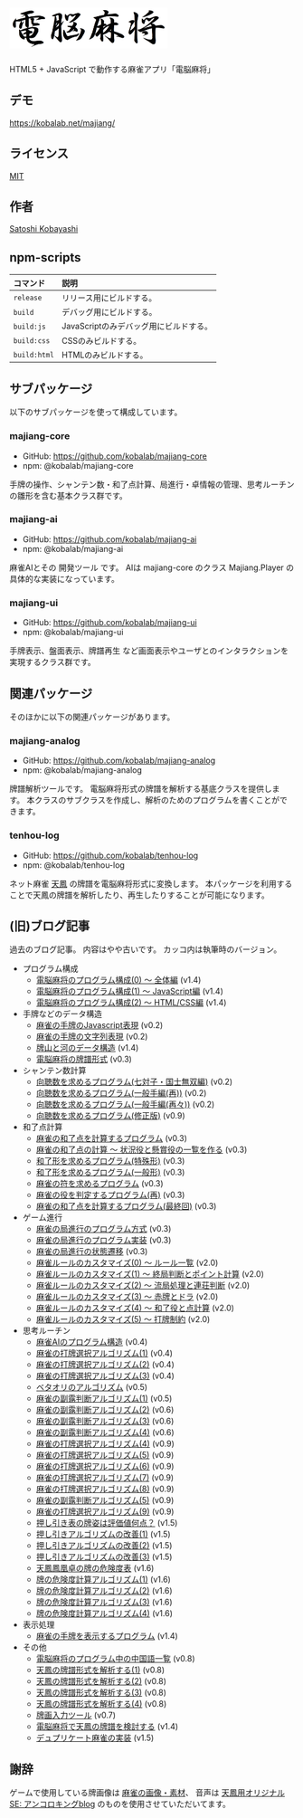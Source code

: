 <h1><a href="https://kobalab.net/majiang/"><img src="dist/img/logo.png" alt="電脳麻将" height=72></a></h1>
HTML5 + JavaScript で動作する麻雀アプリ「電脳麻将」

## デモ
https://kobalab.net/majiang/

## ライセンス
[MIT](https://github.com/kobalab/Majiang/blob/master/LICENSE)

## 作者
[Satoshi Kobayashi](https://github.com/kobalab)

## npm-scripts
| コマンド        | 説明
|:----------------|:-------------------------------------------
| ``release``     | リリース用にビルドする。
| ``build``       | デバッグ用にビルドする。
| ``build:js``    | JavaScriptのみデバッグ用にビルドする。
| ``build:css``   | CSSのみビルドする。
| ``build:html``  | HTMLのみビルドする。

## サブパッケージ
以下のサブパッケージを使って構成しています。

### majiang-core
 - GitHub: https://github.com/kobalab/majiang-core
 - npm: @kobalab/majiang-core

手牌の操作、シャンテン数・和了点計算、局進行・卓情報の管理、思考ルーチンの雛形を含む基本クラス群です。

### majiang-ai
 - GitHub: https://github.com/kobalab/majiang-ai
 - npm: @kobalab/majiang-ai

麻雀AIとその 開発ツール です。
AIは majiang-core のクラス Majiang.Player の具体的な実装になっています。

### majiang-ui
 - GitHub: https://github.com/kobalab/majiang-ui
 - npm: @kobalab/majiang-ui

手牌表示、盤面表示、牌譜再生 など画面表示やユーザとのインタラクションを実現するクラス群です。

## 関連パッケージ
そのほかに以下の関連パッケージがあります。

### majiang-analog
 - GitHub: https://github.com/kobalab/majiang-analog
 - npm: @kobalab/majiang-analog

牌譜解析ツールです。
電脳麻将形式の牌譜を解析する基底クラスを提供します。
本クラスのサブクラスを作成し、解析のためのプログラムを書くことができます。

### tenhou-log
 - GitHub: https://github.com/kobalab/tenhou-log
 - npm: @kobalab/tenhou-log

ネット麻雀 [天鳳](https://tenhou.net) の牌譜を電脳麻将形式に変換します。
本パッケージを利用することで天鳳の牌譜を解析したり、再生したりすることが可能になります。

## (旧)ブログ記事

過去のブログ記事。
内容はやや古いです。
カッコ内は執筆時のバージョン。

- プログラム構成
  - [電脳麻将のプログラム構成(0) ～ 全体編](https://blog.kobalab.net/entry/2020/07/19/212824) (v1.4)
  - [電脳麻将のプログラム構成(1) 〜 JavaScript編](https://blog.kobalab.net/entry/2020/07/24/234523) (v1.4)
  - [電脳麻将のプログラム構成(2) 〜 HTML/CSS編](https://blog.kobalab.net/entry/2020/07/29/003536) (v1.4)
- 手牌などのデータ構造
  - [麻雀の手牌のJavascript表現](https://blog.kobalab.net/entry/20151211/1449838875) (v0.2)
  - [麻雀の手牌の文字列表現](https://blog.kobalab.net/entry/20151218/1450441130) (v0.2)
  - [牌山と河のデータ構造](https://blog.kobalab.net/entry/2020/09/23/201841) (v1.4)
  - [電脳麻将の牌譜形式](https://blog.kobalab.net/entry/20151228/1451228689) (v0.3)
- シャンテン数計算
  - [向聴数を求めるプログラム(七対子・国士無双編)](https://blog.kobalab.net/entry/20151215/1450112281) (v0.2)
  - [向聴数を求めるプログラム(一般手編(再))](https://blog.kobalab.net/entry/20151216/1450191666) (v0.2)
  - [向聴数を求めるプログラム(一般手編(再々))](https://blog.kobalab.net/entry/20151217/1450357254) (v0.2)
  - [向聴数を求めるプログラム(修正版)](https://blog.kobalab.net/entry/20170917/1505601161) (v0.9)
- 和了点計算
  - [麻雀の和了点を計算するプログラム](https://blog.kobalab.net/entry/20151221/1450624780) (v0.3)
  - [麻雀の和了点の計算 ～ 状況役と懸賞役の一覧を作る](https://blog.kobalab.net/entry/20151222/1450710990) (v0.3)
  - [和了形を求めるプログラム(特殊形)](https://blog.kobalab.net/entry/20151223/1450796906) (v0.3)
  - [和了形を求めるプログラム(一般形)](https://blog.kobalab.net/entry/20151224/1450883400) (v0.3)
  - [麻雀の符を求めるプログラム](https://blog.kobalab.net/entry/20151225/1450970516) (v0.3)
  - [麻雀の役を判定するプログラム(再)](https://blog.kobalab.net/entry/20151226/1451057134) (v0.3)
  - [麻雀の和了点を計算するプログラム(最終回)](https://blog.kobalab.net/entry/20151227/1451142872) (v0.3)
- ゲーム進行
  - [麻雀の局進行のプログラム方式](https://blog.kobalab.net/entry/20151229/1451315733) (v0.3)
  - [麻雀の局進行のプログラム実装](https://blog.kobalab.net/entry/20151230/1451403553) (v0.3)
  - [麻雀の局進行の状態遷移](https://blog.kobalab.net/entry/20151231/1451487890) (v0.3)
  - [麻雀ルールのカスタマイズ(0) ～ ルール一覧](https://blog.kobalab.net/entry/2021/05/01/091041) (v2.0)
  - [麻雀ルールのカスタマイズ(1) ～ 終局判断とポイント計算](https://blog.kobalab.net/entry/2021/05/05/165116) (v2.0)
  - [麻雀ルールのカスタマイズ(2) ～ 流局処理と連荘判断](https://blog.kobalab.net/entry/2021/05/11/070443) (v2.0)
  - [麻雀ルールのカスタマイズ(3) ～ 赤牌とドラ](https://blog.kobalab.net/entry/2021/12/13/213403) (v2.0)
  - [麻雀ルールのカスタマイズ(4) ～ 和了役と点計算](https://blog.kobalab.net/entry/2021/12/15/064735) (v2.0)
  - [麻雀ルールのカスタマイズ(5) ～ 打牌制約](https://blog.kobalab.net/entry/2021/12/17/013546) (v2.0)
- 思考ルーチン
  - [麻雀AIのプログラム構造](https://blog.kobalab.net/entry/20160102/1451703115) (v0.4)
  - [麻雀の打牌選択アルゴリズム(1)](https://blog.kobalab.net/entry/20160103/1451781343) (v0.4)
  - [麻雀の打牌選択アルゴリズム(2)](https://blog.kobalab.net/entry/20160104/1451907283) (v0.4)
  - [麻雀の打牌選択アルゴリズム(3)](https://blog.kobalab.net/entry/20160105/1451998413) (v0.4)
  - [ベタオリのアルゴリズム](https://blog.kobalab.net/entry/20161204/1480808089) (v0.5)
  - [麻雀の副露判断アルゴリズム(1)](https://blog.kobalab.net/entry/20161212/1481471543) (v0.5)
  - [麻雀の副露判断アルゴリズム(2)](https://blog.kobalab.net/entry/20161213/1481557260) (v0.6)
  - [麻雀の副露判断アルゴリズム(3)](https://blog.kobalab.net/entry/20161214/1481644278) (v0.6)
  - [麻雀の副露判断アルゴリズム(4)](https://blog.kobalab.net/entry/20161215/1481809226) (v0.6)
  - [麻雀の打牌選択アルゴリズム(4)](https://blog.kobalab.net/entry/20170731/1501502063) (v0.9)
  - [麻雀の打牌選択アルゴリズム(5)](https://blog.kobalab.net/entry/20170802/1501673312) (v0.9)
  - [麻雀の打牌選択アルゴリズム(6)](https://blog.kobalab.net/entry/20170806/1502026197) (v0.9)
  - [麻雀の打牌選択アルゴリズム(7)](https://blog.kobalab.net/entry/20170813/1502605785) (v0.9)
  - [麻雀の打牌選択アルゴリズム(8)](https://blog.kobalab.net/entry/20170819/1503150574) (v0.9)
  - [麻雀の副露判断アルゴリズム(5)](https://blog.kobalab.net/entry/20170822/1503401216) (v0.9)
  - [麻雀の打牌選択アルゴリズム(9)](https://blog.kobalab.net/entry/20170826/1503705167) (v0.9)
  - [押し引き表の牌姿は評価値何点？](https://blog.kobalab.net/entry/2020/12/09/002002) (v1.5)
  - [押し引きアルゴリズムの改善(1)](https://blog.kobalab.net/entry/2020/12/21/202933) (v1.5)
  - [押し引きアルゴリズムの改善(2)](https://blog.kobalab.net/entry/2020/12/25/205627) (v1.5)
  - [押し引きアルゴリズムの改善(3)](https://blog.kobalab.net/entry/2021/01/02/163535) (v1.5)
  - [天鳳鳳凰卓の牌の危険度表](https://blog.kobalab.net/entry/2021/01/16/130716) (v1.6)
  - [牌の危険度計算アルゴリズム(1)](https://blog.kobalab.net/entry/2021/01/22/204805) (v1.6)
  - [牌の危険度計算アルゴリズム(2)](https://blog.kobalab.net/entry/2021/10/28/232300) (v1.6)
  - [牌の危険度計算アルゴリズム(3)](https://blog.kobalab.net/entry/2021/11/15/080258) (v1.6)
  - [牌の危険度計算アルゴリズム(4)](https://blog.kobalab.net/entry/2021/11/22/071442) (v1.6)
- 表示処理
  - [麻雀の手牌を表示するプログラム](https://blog.kobalab.net/entry/2020/08/14/234729) (v1.4)
- その他
  - [電脳麻将のプログラム中の中国語一覧](https://blog.kobalab.net/entry/20170722/1500688645) (v0.8)
  - [天鳳の牌譜形式を解析する(1)](https://blog.kobalab.net/entry/20170225/1488036549) (v0.8)
  - [天鳳の牌譜形式を解析する(2)](https://blog.kobalab.net/entry/20170228/1488294993) (v0.8)
  - [天鳳の牌譜形式を解析する(3)](https://blog.kobalab.net/entry/20170312/1489315432) (v0.8)
  - [天鳳の牌譜形式を解析する(4)](https://blog.kobalab.net/entry/20170720/1500479235) (v0.8)
  - [牌画入力ツール](https://blog.kobalab.net/entry/20161218/1482078427) (v0.7)
  - [電脳麻将で天鳳の牌譜を検討する](https://blog.kobalab.net/entry/2020/07/08/080228) (v1.4)
  - [デュプリケート麻雀の実装](https://blog.kobalab.net/entry/2020/12/19/075529) (v1.5)

## 謝辞
ゲームで使用している牌画像は [麻雀の画像・素材](http://www.civillink.net/fsozai/majan.html)、
音声は [天鳳用オリジナルSE: アンコロキングblog](http://ancoro.way-nifty.com/blog/se.html)
のものを使用させていただいてます。
